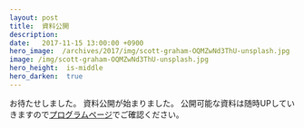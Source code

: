 ```yaml
---
layout: post
title:  資料公開
description:
date:   2017-11-15 13:00:00 +0900
hero_image:  /archives/2017/img/scott-graham-OQMZwNd3ThU-unsplash.jpg
image: /img/scott-graham-OQMZwNd3ThU-unsplash.jpg
hero_height:  is-middle
hero_darken:  true
---
```


お待たせしました。
資料公開が始まりました。
公開可能な資料は随時UPしていきますので[プログラムページ](/archives/2017/program/)でご確認ください。